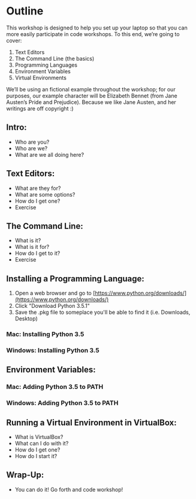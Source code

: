 # Outline
This workshop is designed to help you set up your laptop so that you can more easily participate in code workshops. To this end, we’re going to cover:

1. Text Editors
2. The Command Line (the basics)
3. Programming Languages
4. Environment Variables
5. Virtual Environments

We’ll be using an fictional example throughout the workshop; for our purposes, our example character will be Elizabeth Bennet (from Jane Austen’s Pride and Prejudice). Because we like Jane Austen, and her writings are off copyright :)

## Intro:
* Who are you?
* Who are we?
* What are we all doing here?

## Text Editors:
* What are they for?
* What are some options?
* How do I get one?
* Exercise

## The Command Line:
* What is it?
* What is it for?
* How do I get to it?
* Exercise

## Installing a Programming Language:

1. Open a web browser and go to [https://www.python.org/downloads/](https://www.python.org/downloads/)
2. Click "Download Python 3.5.1"
3. Save the .pkg file to someplace you'll be able to find it (i.e. Downloads, Desktop)

### Mac: Installing Python 3.5


### Windows: Installing Python 3.5

## Environment Variables:
### Mac: Adding Python 3.5 to PATH
### Windows: Adding Python 3.5 to PATH

## Running a Virtual Environment in VirtualBox:
 * What is VirtualBox?
 * What can I do with it?
 * How do I get one?
 * How do I start it?

## Wrap-Up:
* You can do it! Go forth and code workshop!

